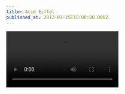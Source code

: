 ```yaml
---
title: Acid Eiffel
published_at: 2012-01-15T15:00:00.000Z
---
```


<Video src="https://www.youtube.com/embed/rYBUDRSeeeE" />

Beyond anything else that has tried to come close.
